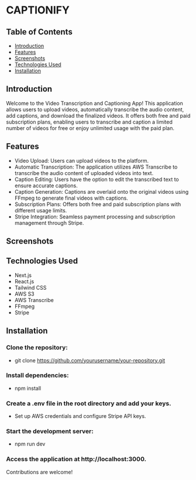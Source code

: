 # CAPTIONIFY

## Table of Contents
- [Introduction](#Introduction)
- [Features](#Features)
- [Screenshots](#Screenshots)
- [Technologies Used](#Technologies-used)
- [Installation](#Installation)


## Introduction
Welcome to the Video Transcription and Captioning App! This application allows users to upload videos, automatically transcribe the audio content, add captions, and download the finalized videos. It offers both free and paid subscription plans, enabling users to transcribe and caption a limited number of videos for free or enjoy unlimited usage with the paid plan.

## Features
- Video Upload: Users can upload videos to the platform.
- Automatic Transcription: The application utilizes AWS Transcribe to transcribe the audio content of uploaded videos into text.
- Caption Editing: Users have the option to edit the transcribed text to ensure accurate captions.
- Caption Generation: Captions are overlaid onto the original videos using FFmpeg to generate final videos with captions.
- Subscription Plans: Offers both free and paid subscription plans with different usage limits.
- Stripe Integration: Seamless payment processing and subscription management through Stripe.

## Screenshots

## Technologies Used
- Next.js
- React.js
- Tailwind CSS
- AWS S3
- AWS Transcribe
- FFmpeg
- Stripe

## Installation

### Clone the repository:
- git clone https://github.com/yourusername/your-repository.git
### Install dependencies:
- npm install
### Create a .env file in the root directory and add your keys.
- Set up AWS credentials and configure Stripe API keys.
### Start the development server:
- npm run dev
### Access the application at http://localhost:3000.

Contributions are welcome! 
